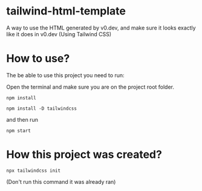 # tailwind-html-template
 A way to use the HTML generated by v0.dev, and make sure it looks exactly like it does in v0.dev (Using Tailwind CSS)

# How to use?

The be able to use this project you need to run:

Open the terminal and make sure you are on the project root folder.

```
npm install
```

```
npm install -D tailwindcss
```

and then run

```
npm start
```

# How this project was created?

```
npx tailwindcss init
```
(Don't run this command it was already ran)

